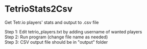 # TetrioStats2Csv
Get Tetr.io players' stats and output to .csv file 

Step 1: Edit tetrio_players.txt by adding username of wanted players\
Step 2: Run program (change file name as needed)\
Step 3: CSV output file should be in "output" folder
